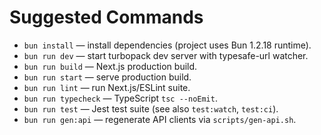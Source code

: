 # Suggested Commands
- `bun install` — install dependencies (project uses Bun 1.2.18 runtime).
- `bun run dev` — start turbopack dev server with typesafe-url watcher.
- `bun run build` — Next.js production build.
- `bun run start` — serve production build.
- `bun run lint` — run Next.js/ESLint suite.
- `bun run typecheck` — TypeScript `tsc --noEmit`.
- `bun run test` — Jest test suite (see also `test:watch`, `test:ci`).
- `bun run gen:api` — regenerate API clients via `scripts/gen-api.sh`.